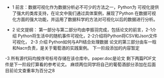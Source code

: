 - 1 前言：数据可视化作为数据分析必不可少的方法之一，Python为
可视化提供了强大的类库支持，在论文中我们通过具体案例，展现了Python
在数据可视化方面的强大功能，并运用了数据科学的方法对可视化以后的数据进行分析。

- 2 论文提纲： 第一部分与第二部分均由李振羽完成，包括论文的前言，2-1介绍
Python将生活中的随机事件可视化，2-2介绍将Python将CSV和Json文件可视化， 2-3 介绍
Python如何与API结合处理数据
论文的第三部分由车一晗和Nacn负责，是关于葡萄酒的实践案例。
下一阶段添加的内容暂定

-3 所有源代码均按序号标号存储在该仓库中。paper.doc是论文
剩下两篇PDF文件是下一阶段打算看的参考论文。
麻烦两位同学将自己的葡萄酒部分添加在后面
目前论文查重率为百分之8

